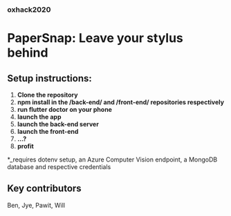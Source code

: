 ### oxhack2020
# PaperSnap: Leave your stylus behind

## Setup instructions:
1. **Clone the repository**
2. **npm install in the /back-end/ and /front-end/ repositories respectively**
3. **run flutter doctor on your phone**
4. **launch the app**
5. **launch the back-end server**
6. **launch the front-end**
7. **...?**
8. **profit**

*_requires dotenv setup, an Azure Computer Vision endpoint, a MongoDB database and respective credentials

## Key contributors

Ben, Jye, Pawit, Will
